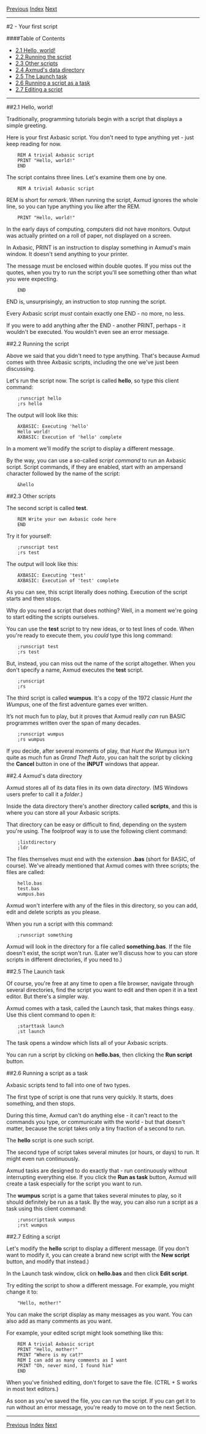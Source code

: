 [Previous](ch01.html) [Index](index.html) [Next](ch03.html)

---

#2 - Your first script

####Table of Contents

* [2.1 Hello, world!](#2.1)
* [2.2 Running the script](#2.2)
* [2.3 Other scripts](#2.3)
* [2.4 Axmud's data directory](#2.4)
* [2.5 The Launch task](#2.5)
* [2.6 Running a script as a task](#2.6)
* [2.7 Editing a script](#2.7)

---

##<a name="2.1">2.1 Hello, world!</a>

Traditionally, programming tutorials begin with a script that displays a simple greeting.

Here is your first Axbasic script. You don't need to type anything yet - just keep reading for now.

        REM A trivial Axbasic script
        PRINT "Hello, world!"
        END

The script contains three lines. Let's examine them one by one.

        REM A trivial Axbasic script

REM is short for *remark*. When running the script, Axmud ignores the whole line, so you can type anything you like after the REM.

        PRINT "Hello, world!"

In the early days of computing, computers did not have monitors. Output was actually printed on a roll of paper, not displayed on a screen.

In Axbasic, PRINT is an instruction to display something in Axmud's main window. It doesn't send anything to your printer.

The message must be enclosed within double quotes. If you miss out the quotes, when you try to run the script you'll see something other than what you were expecting.

        END

END is, unsurprisingly, an instruction to stop running the script.

Every Axbasic script *must* contain exactly one END - no more, no less.

If you were to add anything after the END - another PRINT, perhaps - it wouldn't be executed. You wouldn't even see an error message.

##<a name="2.2">2.2 Running the script</a>

Above we said that you didn't need to type anything. That's because Axmud comes with three Axbasic scripts, including the one we've just been discussing.

Let's run the script now. The script is called **hello**, so type this client command:

        ;runscript hello
        ;rs hello

The output will look like this:

        AXBASIC: Executing 'hello'
        Hello world!
        AXBASIC: Execution of 'hello' complete

In a moment we'll modify the script to display a different message.

By the way, you can use a so-called *script command* to run an Axbasic script. Script commands, if they are enabled, start with an ampersand character followed by the name of the script:

        &hello

##<a name="2.3">2.3 Other scripts</a>

The second script is called **test**.

        REM Write your own Axbasic code here
        END

Try it for yourself:

        ;runscript test
        ;rs test

The output will look like this:

        AXBASIC: Executing 'test'
        AXBASIC: Execution of 'test' complete

As you can see, this script literally does nothing. Execution of the script starts and then stops.

Why do you need a script that does nothing? Well, in a moment we're going to start editing the scripts ourselves.

You can use the **test** script to try new ideas, or to test lines of code. When you're ready to execute them, you *could* type this long command:

        ;runscript test
        ;rs test

But, instead, you can miss out the name of the script altogether. When you don't specify a name, Axmud executes the **test** script.

        ;runscript
        ;rs

The third script is called **wumpus**. It's a copy of the 1972 classic *Hunt the Wumpus*, one of the first adventure games ever written.

It’s not much fun to play, but it proves that Axmud really *can* run BASIC programmes written over the span of many decades.

        ;runscript wumpus
        ;rs wumpus

If you decide, after several moments of play, that *Hunt the Wumpus* isn't quite as much fun as *Grand Theft Auto*, you can halt the script by clicking the **Cancel** button in one of the **INPUT** windows that appear.

##<a name="2.4">2.4 Axmud's data directory</a>

Axmud stores all of its data files in its own data *directory*. (MS Windows users prefer to call it a *folder*.)

Inside the data directory there's another directory called **scripts**, and this is where you can store all your Axbasic scripts.

That directory can be easy or difficult to find, depending on the system you're using. The foolproof way is to use the following client command:

        ;listdirectory
        ;ldr

The files themselves must end with the extension **.bas** (short for BASIC, of course). We've already mentioned that Axmud comes with three scripts; the files are called:

        hello.bas
        test.bas
        wumpus.bas

Axmud won't interfere with any of the files in this directory, so you can add, edit and delete scripts as you please.

When you run a script with this command:

        ;runscript something

Axmud will look in the directory for a file called **something.bas**. If the file doesn't exist, the script won't run. (Later we'll discuss how to you can store scripts in different directories, if you need to.)

##<a name="2.5">2.5 The Launch task</a>

Of course, you're free at any time to open a file browser, navigate through several directories, find the script you want to edit and then open it in a text editor. But there's a simpler way.

Axmud comes with a task, called the Launch task, that makes things easy. Use this client command to open it:

        ;starttask launch
        ;st launch

The task opens a window which lists all of your Axbasic scripts.

You can run a script by clicking on **hello.bas**, then clicking the **Run script** button.

##<a name="2.6">2.6 Running a script as a task</a>

Axbasic scripts tend to fall into one of two types.

The first type of script is one that runs very quickly. It starts, does something, and then stops.

During this time, Axmud can't do anything else - it can't react to the commands you type, or communicate with the world - but that doesn't matter, because the script takes only a tiny fraction of a second to run.

The **hello** script is one such script.

The second type of script takes several minutes (or hours, or days) to run. It might even run continuously.

Axmud tasks are designed to do exactly that - run continuously without interrupting everything else. If you click the **Run as task** button, Axmud will create a task especially for the script you want to run.

The **wumpus** script is a game that takes several minutes to play, so it should definitely be run as a task. By the way, you can also run a script as a task using this client command:

        ;runscripttask wumpus
        ;rst wumpus

##<a name="2.7">2.7 Editing a script</a>

Let's modify the **hello** script to display a different message. (If you don't want to modify it, you can create a brand new script with the **New script** button, and modify that instead.)

In the Launch task window, click on **hello.bas** and then click **Edit script**.

Try editing the script to show a different message. For example, you might change it to:

        "Hello, mother!"

You can make the script display as many messages as you want. You can also add as many comments as you want.

For example, your edited script might look something like this:

        REM A trivial Axbasic script
        PRINT "Hello, mother!"
        PRINT "Where is my cat?"
        REM I can add as many comments as I want
        PRINT "Oh, never mind, I found him"
        END

When you've finished editing, don't forget to save the file. (CTRL + S works in most text editors.)

As soon as you've saved the file, you can run the script. If you can get it to run without an error message, you're ready to move on to the next Section.

---

[Previous](ch01.html) [Index](index.html) [Next](ch03.html)
